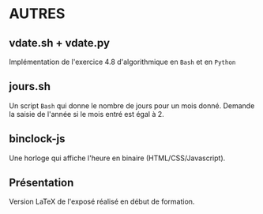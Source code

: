 # AUTRES

## vdate.sh + vdate.py

Implémentation de l'exercice 4.8 d'algorithmique en `Bash` et en `Python`

## jours.sh

Un script `Bash` qui donne le nombre de jours pour un mois donné. Demande la saisie de l'année si le mois entré est égal à 2.

## binclock-js

Une horloge qui affiche l'heure en binaire (HTML/CSS/Javascript).

## Présentation

Version LaTeX de l'exposé réalisé en début de formation.
